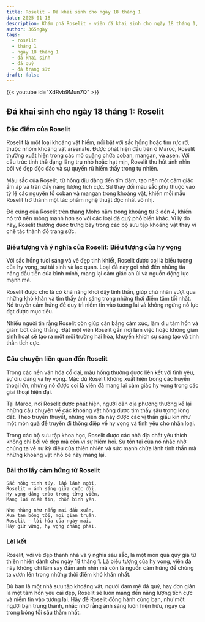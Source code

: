 ```yaml
---
title: Roselit - Đá khai sinh cho ngày 18 tháng 1
date: 2025-01-18
description: Khám phá Roselit - viên đá khai sinh cho ngày 18 tháng 1, biểu tượng của Biểu tượng của hy vọng. Cùng tìm hiểu ý nghĩa sâu sắc của viên đá độc đáo này.
author: 365ngày
tags:
  - roselit
  - tháng 1
  - ngày 18 tháng 1
  - đá khai sinh
  - đá quý
  - đá trang sức
draft: false
---
```


{{< youtube id="XdRvb9Mun7Q" >}}


## Đá khai sinh cho ngày 18 tháng 1: Roselit

### Đặc điểm của Roselit

Roselit là một loại khoáng vật hiếm, nổi bật với sắc hồng hoặc tím rực rỡ, thuộc nhóm khoáng vật arsenate. Được phát hiện đầu tiên ở Maroc, Roselit thường xuất hiện trong các mỏ quặng chứa coban, mangan, và asen. Với cấu trúc tinh thể dạng lăng trụ nhỏ hoặc hạt mịn, Roselit thu hút ánh nhìn bởi vẻ đẹp độc đáo và sự quyến rũ hiếm thấy trong tự nhiên.

Màu sắc của Roselit, từ hồng dịu dàng đến tím đậm, tạo nên một cảm giác ấm áp và tràn đầy năng lượng tích cực. Sự thay đổi màu sắc phụ thuộc vào tỷ lệ các nguyên tố coban và mangan trong khoáng vật, khiến mỗi mẫu Roselit trở thành một tác phẩm nghệ thuật độc nhất vô nhị.

Độ cứng của Roselit trên thang Mohs nằm trong khoảng từ 3 đến 4, khiến nó trở nên mỏng manh hơn so với các loại đá quý phổ biến khác. Vì lý do này, Roselit thường được trưng bày trong các bộ sưu tập khoáng vật thay vì chế tác thành đồ trang sức.

### Biểu tượng và ý nghĩa của Roselit: Biểu tượng của hy vọng

Với sắc hồng tươi sáng và vẻ đẹp tinh khiết, Roselit được coi là biểu tượng của hy vọng, sự tái sinh và lạc quan. Loại đá này gợi nhớ đến những tia nắng đầu tiên của bình minh, mang lại cảm giác an ủi và nguồn động lực mạnh mẽ.

Roselit được cho là có khả năng khơi dậy tinh thần, giúp chủ nhân vượt qua những khó khăn và tìm thấy ánh sáng trong những thời điểm tăm tối nhất. Nó truyền cảm hứng để duy trì niềm tin vào tương lai và không ngừng nỗ lực đạt được mục tiêu.

Nhiều người tin rằng Roselit còn giúp cân bằng cảm xúc, làm dịu tâm hồn và giảm bớt căng thẳng. Đặt một viên Roselit gần nơi làm việc hoặc không gian sinh hoạt sẽ tạo ra một môi trường hài hòa, khuyến khích sự sáng tạo và tinh thần tích cực.

### Câu chuyện liên quan đến Roselit

Trong các nền văn hóa cổ đại, màu hồng thường được liên kết với tình yêu, sự dịu dàng và hy vọng. Mặc dù Roselit không xuất hiện trong các huyền thoại lớn, nhưng nó được coi là viên đá mang lại cảm giác hy vọng trong các giai thoại hiện đại.

Tại Maroc, nơi Roselit được phát hiện, người dân địa phương thường kể lại những câu chuyện về các khoáng vật hồng được tìm thấy sâu trong lòng đất. Theo truyền thuyết, những viên đá này được các vị thần giấu kín như một món quà để truyền đi thông điệp về hy vọng và tình yêu cho nhân loại.

Trong các bộ sưu tập khoa học, Roselit được các nhà địa chất yêu thích không chỉ bởi vẻ đẹp mà còn vì sự hiếm hoi. Sự tồn tại của nó nhắc nhở chúng ta về sự kỳ diệu của thiên nhiên và sức mạnh chữa lành tinh thần mà những khoáng vật nhỏ bé này mang lại.

### Bài thơ lấy cảm hứng từ Roselit

```
Sắc hồng tinh túy, lấp lánh ngời,  
Roselit – ánh sáng giữa cuộc đời.  
Hy vọng dâng trào trong từng viên,  
Mang lại niềm tin, chốn bình yên.  

Nhẹ nhàng như nắng mai đầu xuân,  
Xua tan bóng tối, mọi gian truân.  
Roselit – lời hứa của ngày mai,  
Hãy giữ vững, hy vọng chẳng phai.  
```

### Lời kết

Roselit, với vẻ đẹp thanh nhã và ý nghĩa sâu sắc, là một món quà quý giá từ thiên nhiên dành cho ngày 18 tháng 1. Là biểu tượng của hy vọng, viên đá này không chỉ làm say đắm ánh nhìn mà còn là nguồn cảm hứng để chúng ta vươn lên trong những thời điểm khó khăn nhất.

Dù bạn là một nhà sưu tập khoáng vật, người đam mê đá quý, hay đơn giản là một tâm hồn yêu cái đẹp, Roselit sẽ luôn mang đến năng lượng tích cực và niềm tin vào tương lai. Hãy để Roselit đồng hành cùng bạn, như một người bạn trung thành, nhắc nhở rằng ánh sáng luôn hiện hữu, ngay cả trong bóng tối sâu thẳm nhất.